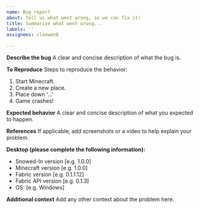 ```yaml
---
name: Bug report
about: Tell us what went wrong, so we can fix it!
title: Summarize what went wrong...
labels: ''
assignees: cloewen8

---
```


**Describe the bug**
A clear and concise description of what the bug is.

**To Reproduce**
Steps to reproduce the behavior:
1. Start Minecraft.
2. Create a new place.
3. Place down '...'
4. Game crashes!

**Expected behavior**
A clear and concise description of what you expected to happen.

**References**
If applicable, add screenshots or a video to help explain your problem.

**Desktop (please complete the following information):**
- Snowed-In version [e.g. 1.0.0]
- Minecraft version [e.g. 1.0.0]
- Fabric version [e.g. 0.1.1.12]
- Fabric API version [e.g. 0.1.3]
- OS: [e.g. Windows]

**Additional context**
Add any other context about the problem here.
